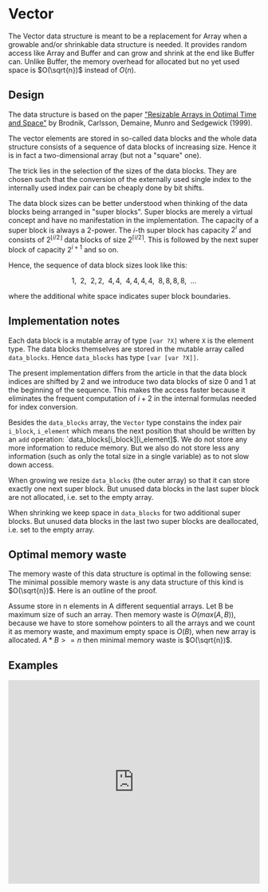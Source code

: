 # Vector

The Vector data structure is meant to be a replacement for Array when a growable and/or shrinkable data structure is needed.
It provides random access like Array and Buffer and can grow and shrink at the end like Buffer can.
Unlike Buffer, the memory overhead for allocated but no yet used space is $O(\sqrt{n})$ instead of $O(n)$.

## Design

The data structure is based on the paper ["Resizable Arrays in Optimal Time and Space"](https://sedgewick.io/wp-content/themes/sedgewick/papers/1999Optimal.pdf) by Brodnik, Carlsson, Demaine, Munro and Sedgewick (1999).

The vector elements are stored in so-called data blocks and
the whole data structure consists of a sequence of data blocks of increasing size.
Hence it is in fact a two-dimensional array (but not a "square" one).

The trick lies in the selection of the sizes of the data blocks. 
They are chosen such that the conversion of the externally used single index 
to the internally used index pair can be cheaply done by bit shifts.

The data block sizes can be better understood when thinking of the data blocks being arranged in "super blocks".
Super blocks are merely a virtual concept and have no manifestation in the implementation.
The capacity of a super block is always a $2$-power.
The $i$-th super block has capacity $2^i$ and consists of $2^{\lfloor i / 2\rfloor}$ data blocks of size $2^{\lceil i / 2 \rceil}$.
This is followed by the next super block of capacity $2^{i+1}$ and so on.

Hence, the sequence of data block sizes look like this:

$$1,\ \ 2,\ \ 2,2,\ \ 4,4,\ \ 4,4,4,4,\ \ 8,8,8,8,\ \ ...$$

where the additional white space indicates super block boundaries. 

## Implementation notes

Each data block is a mutable array of type `[var ?X]` where `X` is the element type.
The data blocks themselves are stored in the mutable array called `data_blocks`.
Hence `data_blocks` has type `[var [var ?X]]`.

The present implementation differs from the article in that the data block indices are shifted by $2$ and we introduce two data blocks of size $0$ and $1$ at the beginning of the sequence.
This makes the access faster because it eliminates the frequent computation of $i+2$ in the internal formulas needed for index conversion.

Besides the `data_blocks` array, the `Vector` type constains the index pair `i_block`, `i_element` which means the next position that should be written by an `add` operation:
`data_blocks[i_block][i_element]$.
We do not store any more information to reduce memory.
But we also do not store less any information (such as only the total size in a single variable)
as to not slow down access.

When growing we resize `data_blocks` (the outer array) so that it can store exactly one next super block. But unused data blocks in the last super block are not allocated, i.e. set to the empty array. 

When shrinking we keep space in `data_blocks` for two additional super blocks. But unused data blocks in the last two super blocks are deallocated, i.e. set to the empty array.

## Optimal memory waste

The memory waste of this data structure is optimal in the following sense:
The minimal possible memory waste is any data structure of this kind is $O(\sqrt{n})$.
Here is an outline of the proof.

Assume store in n elements in A different sequential arrays. Let B be maximum size of such an array. Then memory waste is $O(max(A, B))$, because we have to store somehow pointers to all the arrays and we count it as memory waste, and maximum empty space is $O(B)$, when new array is allocated. $A * B >= n$ then minimal memory waste is $O(\sqrt{n})$.

## Examples

<iframe src="https://embed.smartcontracts.org/motoko/g/2fkWTFU9s4KAePQnz2SPmGQV6TQnhFUVpxE4BxC6YdxAbDUE7gF2Ukk6xL9BmniiJq8Pk9NYNwrMcmk6f9V4dN3HsvkCv75rWQCW2TMiSNg4okGghT8HgAGbL725V5zgucuAQV9D151NLDSkrhQ896mxCkDufa7is9Z2Wiz6EnnF5aEbebnyBtSyTNUPnY4NhysUWCQEurQfLEegNhD?lines=12" width="100%" height="408" style="border:0" title="Motoko code snippet" />